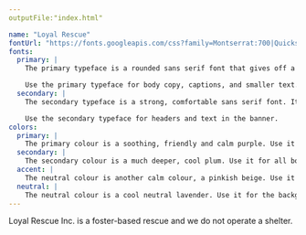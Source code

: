 ```yaml
---
outputFile:"index.html"

name: "Loyal Rescue"
fontUrl: "https://fonts.googleapis.com/css?family=Montserrat:700|Quicksand"
fonts:
  primary: |
    The primary typeface is a rounded sans serif font that gives off a relaxed vibe. It is meant to ease the user into the process rather than be harsh and urgent.

    Use the primary typeface for body copy, captions, and smaller text.
  secondary: |
    The secondary typeface is a strong, comfortable sans serif font. It is bold, friendly and gives off happy vibes.

    Use the secondary typeface for headers and text in the banner.
colors:
  primary: |
    The primary colour is a soothing, friendly and calm purple. Use it for headers, nav and footer.
  secondary: |
    The secondary colour is a much deeper, cool plum. Use it for all body copy, banner text, and button text.
  accent: |
    The neutral colour is another calm colour, a pinkish beige. Use it for the dividers.
  neutral: |
    The neutral colour is a cool neutral lavender. Use it for the background.
---
```


Loyal Rescue Inc. is a foster-based rescue and we do not operate a shelter.
